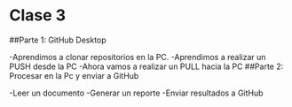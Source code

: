 # Clase 3

##Parte 1: GitHub Desktop

-Aprendimos a clonar repositorios en la PC.
-Aprendimos a realizar un PUSH desde la PC
-Ahora vamos a realizar un PULL hacia la PC
##Parte 2: Procesar en la Pc y enviar a GitHub

-Leer un documento
-Generar un reporte 
-Enviar resultados a GitHub
